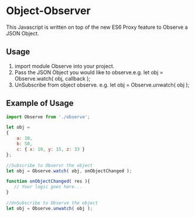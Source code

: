 # Object-Observer

This Javascript is written on top of the new ES6 Proxy feature to Observe a JSON Object.

## Usage

1. import module Observe into your project.
2. Pass the JSON Object you would like to observe.e.g. let obj = Observe.watch( obj, callback );
3. UnSubscribe from object observe. e.g. let obj = Observe.unwatch( obj );


## Example of Usage

```javascript
import Observe from './observe';

let obj = 
{
    a: 10,
    b: 50,
    c: { x: 10, y: 15, z: 33 }
};

//Subscribe to Observr the object
let obj = Observe.watch( obj, onObjectChanged );

function onObjectChanged( res ){
   // Your logic goes here...
}

//UnSubscribe to Observe the object
let obj = Observe.unwatch( obj );
```
